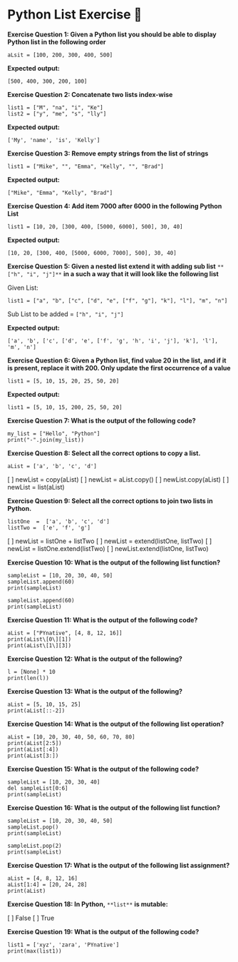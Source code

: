 # Python List Exercise 🚌

**Exercise Question 1: Given a Python list you should be able to display Python list in the following order**

    aLsit = [100, 200, 300, 400, 500]

**Expected output:**

    [500, 400, 300, 200, 100]

**Exercise Question 2: Concatenate two lists index-wise**

    list1 = ["M", "na", "i", "Ke"]
    list2 = ["y", "me", "s", "lly"]

**Expected output:**

    ['My', 'name', 'is', 'Kelly']

**Exercise Question 3: Remove empty strings from the list of strings**

    list1 = ["Mike", "", "Emma", "Kelly", "", "Brad"]

**Expected output:**

    ["Mike", "Emma", "Kelly", "Brad"]

**Exercise Question 4: Add item 7000 after 6000 in the following Python List**

    list1 = [10, 20, [300, 400, [5000, 6000], 500], 30, 40]

**Expected output:**

    [10, 20, [300, 400, [5000, 6000, 7000], 500], 30, 40]

**Exercise Question 5: Given a nested list extend it with adding sub list** `**["h", "i", "j"]**` **in a such a way that it will look like the following list**

Given List:

    list1 = ["a", "b", ["c", ["d", "e", ["f", "g"], "k"], "l"], "m", "n"]

Sub List to be added = `["h", "i", "j"]`

**Expected output:**

    ['a', 'b', ['c', ['d', 'e', ['f', 'g', 'h', 'i', 'j'], 'k'], 'l'], 'm', 'n']

**Exercise Question 6: Given a Python list, find value 20 in the list, and if it is present, replace it with 200. Only update the first occurrence of a value**

    list1 = [5, 10, 15, 20, 25, 50, 20]

**Expected output:**

    list1 = [5, 10, 15, 200, 25, 50, 20]

**Exercise Question 7: What is the output of the following code?**

    my_list = ["Hello", "Python"]
    print("-".join(my_list))

**Exercise Question 8: Select all the correct options to copy a list.**

    aList = ['a', 'b', 'c', 'd']

[ ] newList = copy(aList)
[ ] newList = aList.copy()
[ ] newList.copy(aList)
[ ] newList = list(aList)

**Exercise Question 9: Select all the correct options to join two lists in Python.**

    listOne  =  ['a', 'b', 'c', 'd']
    listTwo =  ['e', 'f', 'g']

[ ] newList = listOne + listTwo
[ ] newList = extend(listOne, listTwo)
[ ] newList = listOne.extend(listTwo)
[ ] newList.extend(listOne, listTwo)

**Exercise Question 10: What is the output of the following list function?**

    sampleList = [10, 20, 30, 40, 50]
    sampleList.append(60)
    print(sampleList)

    sampleList.append(60)
    print(sampleList)

**Exercise Question 11: What is the output of the following code?**

    aList = ["PYnative", [4, 8, 12, 16]]
    print(aList\[0\][1])
    print(aList\[1\][3])

**Exercise Question 12: What is the output of the following?**

    l = [None] * 10
    print(len(l))

**Exercise Question 13: What is the output of the following?**

    aList = [5, 10, 15, 25]
    print(aList[::-2])

**Exercise Question 14: What is the output of the following list operation?**

    aList = [10, 20, 30, 40, 50, 60, 70, 80]
    print(aList[2:5])
    print(aList[:4])
    print(aList[3:])

**Exercise Question 15: What is the output of the following code?**

    sampleList = [10, 20, 30, 40]
    del sampleList[0:6]
    print(sampleList)

**Exercise Question 16: What is the output of the following list function?**

    sampleList = [10, 20, 30, 40, 50]
    sampleList.pop()
    print(sampleList)

    sampleList.pop(2)
    print(sampleList)

**Exercise Question 17: What is the output of the following list assignment?**

    aList = [4, 8, 12, 16]
    aList[1:4] = [20, 24, 28]
    print(aList)

**Exercise Question 18: In Python,** `**list**` **is mutable:**

[ ] False
[ ] True

**Exercise Question 19: What is the output of the following code?**

    list1 = ['xyz', 'zara', 'PYnative']
    print(max(list1))
